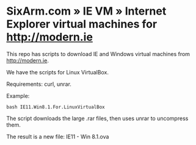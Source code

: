 # SixArm.com » IE VM » Internet Explorer virtual machines for http://modern.ie

This repo has scripts to download IE and Windows virtual machines from http://modern.ie.

We have the scripts for Linux VirtualBox.

Requirements: curl, unrar.

Example:

    bash IE11.Win8.1.For.LinuxVirtualBox

The script downloads the large .rar files, then uses unrar to uncompress them.

The result is a new file: IE11 - Win 8.1.ova
